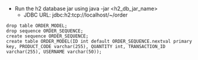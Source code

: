 - Run the h2 database jar using java -jar <h2_db_jar_name>
	- JDBC URL: jdbc:h2:tcp://localhost/~/order

	
```
drop table ORDER_MODEL;
drop sequence ORDER_SEQUENCE;
create sequence ORDER_SEQUENCE;
create table ORDER_MODEL(ID int default ORDER_SEQUENCE.nextval primary key, PRODUCT_CODE varchar(255), QUANTITY int, TRANSACTION_ID varchar(255), USERNAME varchar(50));
```